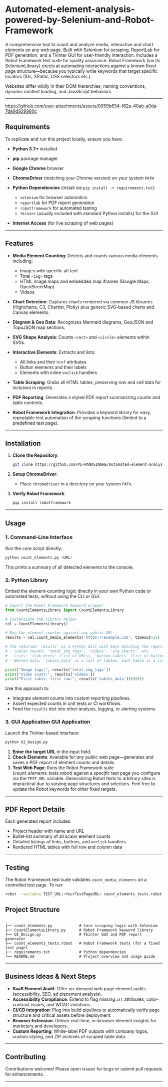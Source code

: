 # Automated-element-analysis-powered-by-Selenium-and-Robot-Framework


A comprehensive tool to count and analyze media, interactive and chart elements on any web page. Built with Selenium for scraping, ReportLab for PDF generation, and a Tkinter GUI for user-friendly interaction. Includes a Robot Framework test suite for quality assurance. Robot Framework (via its SeleniumLibrary) excels at automating interactions against a known fixed page structure—because you typically write keywords that target specific locators (IDs, XPaths, CSS selectors etc.).

Websites differ wildly in their DOM hierarchies, naming conventions, dynamic content loading, and JavaScript behaviors.

---


https://github.com/user-attachments/assets/0059b634-f62a-40ab-a0da-7de9d929980c



## Requirements

To replicate and run this project locally, ensure you have:

* **Python 3.7+** installed
* **pip** package manager
* **Google Chrome** browser
* **ChromeDriver** (matching your Chrome version) on your system `PATH`
* **Python Dependencies** (install via `pip install -r requirements.txt`):

  * `selenium` for browser automation
  * `reportlab` for PDF report generation
  * `robotframework` for automated testing
  * `tkinter` (usually included with standard Python installs) for the GUI
* **Internet Access** (for live scraping of web pages)

---

## Features

* **Media Element Counting**: Detects and counts various media elements including:

  * Images with specific alt text
  * Total `<img>` tags
  * HTML image maps and embedded map iframes (Google Maps, OpenStreetMap)
  * Videos
* **Chart Detection**: Captures charts rendered via common JS libraries (Highcharts, C3, Chartist, Plotly) plus generic SVG-based charts and Canvas elements.
* **Diagram & Geo Data**: Recognizes Mermaid diagrams, GeoJSON and TopoJSON map sections.
* **SVG Shape Analysis**: Counts `<rect>` and `<circle>` elements within SVGs.
* **Interactive Elements**: Extracts and lists:

  * All links and their `href` attributes
  * Button elements and their labels
  * Elements with inline `onclick` handlers
* **Table Scraping**: Grabs all HTML tables, preserving row and cell data for inclusion in reports.
* **PDF Reporting**: Generates a styled PDF report summarizing counts and table contents.
* **Robot Framework Integration**: Provides a keyword library for easy, repeatable test automation of the scraping functions (limited to a predefined test page).

---

## Installation

1. **Clone the Repository**:

   ```bash
   git clone https://github.com/PS-RANASINGHE/Automated-element-analysis-powered-by-Selenium-and-Robot-Framework/tree/main
   ```


2. **Setup ChromeDriver**:

   * Place `chromedriver` in a directory on your system `PATH`.

3. **Verify Robot Framework**:

   ```bash
   pip install robotframework
   ```

---

## Usage

### 1. Command-Line Interface

Run the core script directly:

```bash
python count_elements.py <URL>
```

This prints a summary of all detected elements to the console.

### 2. Python Library

Embed the element-counting logic directly in your own Python code or automated tests, without using the CLI or GUI.

```python
# Import the Robot Framework keyword wrapper
from CountElementsLibrary import CountElementsLibrary

# Instantiate the library helper
cel = CountElementsLibrary()

# Run the element counter against any public URL
results = cel.count_media_elements('https://example.com', timeout=15)

# The returned `results` is a Python dict with keys matching the report sections:
# - Scalar counts: 'total_img_tags', 'videos', 'svg_charts', etc.
# - Lists: 'link_hrefs' (list of URLs), 'button_labels' (list of button texts), 'onclick_tags'.
# - Nested data: 'tables_data' is a list of tables, each table is a list of rows, each row is a list of cell texts.

print("Image tags:", results['total_img_tags'])
print("Video count:", results['videos'])
print("First table, first row:", results['tables_data'][0][0])
```

Use this approach to:

* Integrate element counts into custom reporting pipelines.
* Assert expected counts in unit tests or CI workflows.
* Feed the `results` dict into other analysis, logging, or alerting systems.

### 3. GUI Application GUI Application

Launch the Tkinter-based interface:

```bash
python UI_Design.py
```

1. **Enter the target URL** in the input field.
2. **Check Elements**: Available for *any* public web page—generates and saves a PDF report of element counts and details.
3. **Test Web Page**: Runs the Robot Framework suite (*count\_elements\_tests.robot*) against a *specific* test page you configure via the `TEST_URL` variable. Generalizing Robot tests to arbitrary sites is impractical due to varying page structures and selectors. Feel free to update the Robot keywords for other fixed targets.

---

## PDF Report Details

Each generated report includes:

* Project header with name and URL
* Bullet-list summary of all scalar element counts
* Detailed listings of links, buttons, and `onclick` handlers
* Rendered HTML tables with full row and column data

---

## Testing

The Robot Framework test suite validates `count_media_elements` on a controlled test page. To run:

```bash
robot --variable TEST_URL:<YourTestPageURL> count_elements_tests.robot
```



## Project Structure

```plaintext
.
├── count_elements.py            # Core scraping logic with Selenium
├── CountElementsLibrary.py      # Robot Framework keyword library
├── UI_Design.py                 # Tkinter GUI and PDF report generator
├── count_elements_tests.robot   # Robot Framework tests (for a fixed test page)
├── requirements.txt             # Python dependencies
└── README.md                    # Project overview and usage guide
```

---

## Business Ideas & Next Steps

* **SaaS Element Audit**: Offer on-demand web page element audits (accessibility, SEO, ad placement analysis).
* **Accessibility Compliance**: Extend to flag missing `alt` attributes, color-contrast issues, and WCAG violations.
* **CI/CD Integration**: Plug into build pipelines to automatically verify page structure and critical assets before deployment.
* **Browser Extension**: Deliver real-time, in-browser element insights for marketers and developers.
* **Custom Reporting**: White-label PDF outputs with company logos, custom styling, and ZIP archives of scraped table data.

---

## Contributing

Contributions welcome! Please open issues for bugs or submit pull requests for enhancements. 

---








